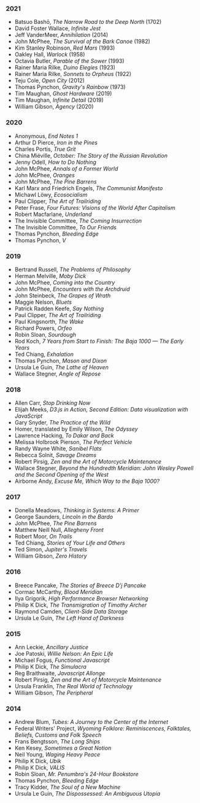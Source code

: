 ### 2021

- Batsuo Bashō, _The Narrow Road to the Deep North_ (1702)
- David Foster Wallace, _Infinite Jest_
- Jeff VanderMeer, _Annihilation_ (2014)
- John McPhee, _The Survival of the Bark Canoe_ (1982)
- Kim Stanley Robinson, _Red Mars_ (1993)
- Oakley Hall, _Warlock_ (1958)
- Octavia Butler, _Parable of the Sower_ (1993)
- Rainer Maria Rilke, _Duino Elegies_ (1923)
- Rainer Maria Rilke, _Sonnets to Orpheus_ (1922)
- Teju Cole, _Open City_ (2012)
- Thomas Pynchon, _Gravity's Rainbow_ (1973)
- Tim Maughan, _Ghost Hardware_ (2019)
- Tim Maughan, _Infinite Detail_ (2019)
- William Gibson, _Agency_ (2020)

### 2020

- Anonymous, _End Notes 1_
- Arthur D Pierce, _Iron in the Pines_
- Charles Portis, _True Grit_
- China Miéville, _October: The Story of the Russian Revolution_
- Jenny Odell, _How to Do Nothing_
- John McPhee, _Annals of a Former World_
- John McPhee, _Oranges_
- John McPhee, _The Pine Barrens_
- Karl Marx and Friedrich Engels, _The Communist Manifesto_
- Michawl Löwy, _Ecosocialism_
- Paul Clipper, _The Art of Trailriding_
- Peter Frase, _Four Futures: Visions of the World After Capitalism_
- Robert Macfarlane, _Underland_
- The Invisible Committee, _The Coming Insurrection_
- The Invisible Committee, _To Our Friends_
- Thomas Pynchon, _Bleeding Edge_
- Thomas Pynchon, _V_

### 2019

- Bertrand Russell, _The Problems of Philosophy_
- Herman Melville, _Moby Dick_
- John McPhee, _Coming into the Country_
- John McPhee, _Encounters with the Archdruid_
- John Steinbeck, _The Grapes of Wrath_
- Maggie Nelson, _Bluets_
- Patrick Radden Keefe, _Say Nothing_
- Paul Clipper, _The Art of Trailriding_
- Paul Kingsnorth, _The Wake_
- Richard Powers, _Orfeo_
- Robin Sloan, _Sourdough_
- Rod Koch, _7 Years from Start to Finish: The Baja 1000 &mdash; The Early
  Years_
- Ted Chiang, _Exhalation_
- Thomas Pynchon, _Mason and Dixon_
- Ursula Le Guin, _The Lathe of Heaven_
- Wallace Stegner, _Angle of Repose_

### 2018

- Allen Carr, _Stop Drinking Now_
- Elijah Meeks, _D3.js in Action, Second Edition: Data visualization with
  JavaScript_
- Gary Snyder, _The Practice of the Wild_
- Homer, translated by Emily Wilson, _The Odyssey_
- Lawrence Hacking, _To Dakar and Back_
- Melissa Holbrook Pierson, _The Perfect Vehicle_
- Randy Wayne White, _Sanibel Flats_
- Rebecca Solnit, _Savage Dreams_
- Robert Pirsig, _Zen and the Art of Motorcycle Maintenance_
- Wallace Stegner, _Beyond the Hundredth Meridian: John Wesley Powell and the
  Second Opening of the West_
- Airborne Andy, _Excuse Me, Which Way to the Baja 1000?_

### 2017

- Donella Meadows, _Thinking in Systems: A Primer_
- George Saunders, _Lincoln in the Bardo_
- John McPhee, _The Pine Barrens_
- Matthew Neill Null, _Allegheny Front_
- Robert Moor, _On Trails_
- Ted Chiang, _Stories of Your Life and Others_
- Ted Simon, _Jupiter's Travels_
- William Gibson, _Zero History_

### 2016

- Breece Pancake, _The Stories of Breece D'j Pancake_
- Cormac McCarthy, _Blood Meridian_
- Ilya Grigorik, _High Performance Browser Networking_
- Philip K Dick, _The Transmigration of Timothy Archer_
- Raymond Camden, _Client-Side Data Storage_
- Ursula Le Guin, _The Left Hand of Darkness_

### 2015

- Ann Leckie, _Ancillary Justice_
- Joe Patoski, _Willie Nelson: An Epic Life_
- Michael Fogus, _Functional Javascript_
- Philip K Dick, _The Simulacra_
- Reg Braithwaite, _Javascript Allonge_
- Robert Pirsig, _Zen and the Art of Motorcycle Maintenance_
- Ursula Franklin, _The Real World of Technology_
- William Gibson, _The Peripheral_

### 2014

- Andrew Blum, _Tubes: A Journey to the Center of the Internet_
- Federal Writers' Project, _Wyoming Folklore: Reminiscences, Folktales,
  Beliefs, Customs and Folk Speech_
- Frans Bengtsson, _The Long Ships_
- Ken Kesey, _Sometimes a Great Notion_
- Neil Young, _Waging Heavy Peace_
- Philip K Dick, _Ubik_
- Philip K Dick, _VALIS_
- Robin Sloan, _Mr. Penumbra's 24-Hour Bookstore_
- Thomas Pynchon, _Bleeding Edge_
- Tracy Kidder, _The Soul of a New Machine_
- Ursula Le Guin, _The Dispossessed: An Ambiguous Utopia_
